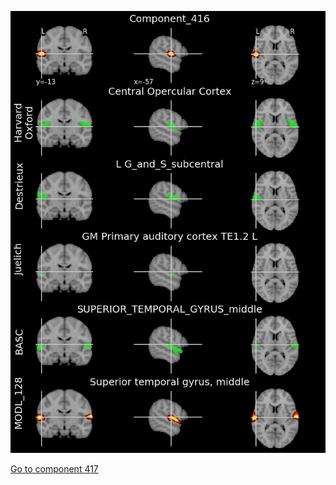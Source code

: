 


![416](preliminary/416.jpg "Component 416")

[Go to component 417](https://parietal-inria.github.io/MODL_atlas/1024/417 "Component 417")